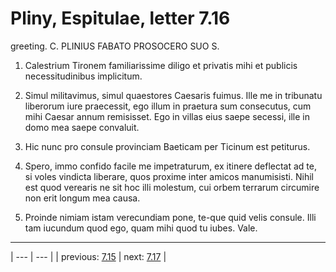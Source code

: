 # Pliny, Espitulae, letter 7.16

greeting. C. PLINIUS FABATO PROSOCERO SUO S.



1. Calestrium Tironem familiarissime diligo et privatis mihi et publicis necessitudinibus implicitum.



2. Simul militavimus, simul quaestores Caesaris fuimus. Ille me in tribunatu liberorum iure praecessit, ego illum in praetura sum consecutus, cum mihi Caesar annum remisisset. Ego in villas eius saepe secessi, ille in domo mea saepe convaluit.



3. Hic nunc pro consule provinciam Baeticam per Ticinum est petiturus.



4. Spero, immo confido facile me impetraturum, ex itinere deflectat ad te, si voles vindicta liberare, quos proxime inter amicos manumisisti. Nihil est quod verearis ne sit hoc illi molestum, cui orbem terrarum circumire non erit longum mea causa.



5. Proinde nimiam istam verecundiam pone, te-que quid velis consule. Illi tam iucundum quod ego, quam mihi quod tu iubes. Vale.



---

| --- | --- |
| previous: [7.15](../7.15/) | next: [7.17](../7.17/) |